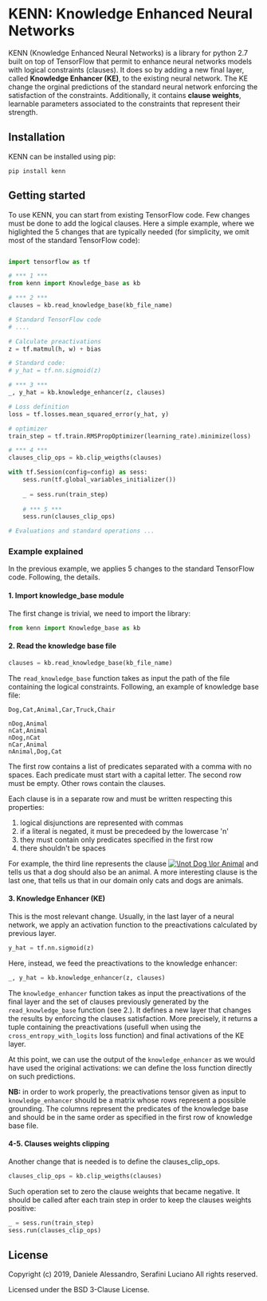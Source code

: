 # KENN: Knowledge Enhanced Neural Networks
KENN (Knowledge Enhanced Neural Networks) is a library for python 2.7 built on top of TensorFlow that permit to enhance neural networks models with logical constraints (clauses). It does so by adding a new final layer, called **Knowledge Enhancer (KE)**, to the existing neural network. The KE change the orginal predictions of the standard neural network enforcing the satisfaction of the constraints. Additionally, it contains **clause weights**, learnable parameters associated to the constraints that represent their strength. 

## Installation
KENN can be installed using pip:
```
pip install kenn
```

## Getting started
To use KENN, you can start from existing TensorFlow code. Few changes must be done to add the logical clauses.
Here a simple example, where we higlighted the 5 changes that are typically needed (for simplicity, we omit most of the standard TensorFlow code):


```python

import tensorflow as tf

# *** 1 ***
from kenn import Knowledge_base as kb

# *** 2 ***
clauses = kb.read_knowledge_base(kb_file_name)

# Standard TensorFlow code
# ....

# Calculate preactivations
z = tf.matmul(h, w) + bias

# Standard code:
# y_hat = tf.nn.sigmoid(z)

# *** 3 ***
_, y_hat = kb.knowledge_enhancer(z, clauses)

# Loss definition 
loss = tf.losses.mean_squared_error(y_hat, y)

# optimizer
train_step = tf.train.RMSPropOptimizer(learning_rate).minimize(loss)

# *** 4 ***
clauses_clip_ops = kb.clip_weigths(clauses)

with tf.Session(config=config) as sess:
    sess.run(tf.global_variables_initializer())
    
    _ = sess.run(train_step)
    
    # *** 5 ***
    sess.run(clauses_clip_ops)

# Evaluations and standard operations ...
```

### Example explained
In the previous example, we applies 5 changes to the standard TensorFlow code. Following, the details.

#### 1. Import knowledge_base module
The first change is trivial, we need to import the library:
```python
from kenn import Knowledge_base as kb
```

#### 2. Read the knowledge base file
```python
clauses = kb.read_knowledge_base(kb_file_name)
```

The `read_knowledge_base` function takes as input the path of the file containing the logical constraints. Following, an example of knowledge base file:

```
Dog,Cat,Animal,Car,Truck,Chair

nDog,Animal
nCat,Animal
nDog,nCat
nCar,Animal
nAnimal,Dog,Cat
```

The first row contains a list of predicates separated with a comma with no spaces. Each predicate must start with a capital letter.
The second row must be empty.
Other rows contain the clauses.

Each clause is in a separate row and must be written respecting this properties:
1. logical disjunctions are represented with commas
1. if a literal is negated, it must be precedeed by the lowercase 'n'
1. they must contain only predicates specified in the first row
1. there shouldn't be spaces

For example, the third line represents the clause <a href="https://www.codecogs.com/eqnedit.php?latex=\lnot&space;Dog&space;\lor&space;Animal" target="_blank"><img src="https://latex.codecogs.com/gif.latex?\lnot&space;Dog&space;\lor&space;Animal" title="\lnot Dog \lor Animal" /></a> and tells us that a dog should also be an animal. A more interesting clause is the last one, that tells us that in our domain only cats and dogs are animals.

#### 3. Knowledge Enhancer (KE)
This is the most relevant change. Usually, in the last layer of a neural network, we apply an activation function to the preactivations calculated by previous layer.
```python
y_hat = tf.nn.sigmoid(z)
```
Here, instead, we feed the preactivations to the knowledge enhancer:
```python
_, y_hat = kb.knowledge_enhancer(z, clauses)
```

The `knowledge_enhancer` function takes as input the preactivations of the final layer and the set of clauses previously generated by the `read_knowledge_base` function (see 2.). It defines a new layer that changes the results by enforcing the clauses satisfaction. More precisely, it returns a tuple containing the preactivations (usefull when using the `cross_entropy_with_logits` loss function) and final activations of the KE layer.

At this point, we can use the output of the `knowledge_enhancer` as we would have used the original activations: we can define the loss function directly on such predictions.

**NB:** in order to work properly, the preactivations tensor given as input to `knowledge_enhancer` should be a matrix whose rows represent a possible grounding. The columns represent the predicates of the knowledge base and should be in the same order as specified in the first row of knowledge base file.

#### 4-5. Clauses weights clipping
Another change that is needed is to define the clauses_clip_ops.
```python
clauses_clip_ops = kb.clip_weigths(clauses)
```

Such operation set to zero the clause weights that became negative. It should be called after each train step in order to keep the clauses weights positive:
```python
_ = sess.run(train_step)
sess.run(clauses_clip_ops)
```


## License
Copyright (c) 2019, Daniele Alessandro, Serafini Luciano
All rights reserved.

Licensed under the BSD 3-Clause License.
